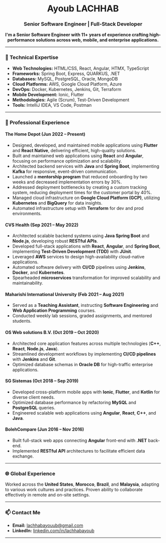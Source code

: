 <h1 align="center">Ayoub LACHHAB</h1>

<h3 align="center">Senior Software Engineer | Full-Stack Developer</h3>

<p align="center">
  <strong>
    I'm a Senior Software Engineer with 11+ years of experience crafting high-performance solutions across web, mobile, and enterprise applications.
  </strong>
</p>

---

### 🚀 **Technical Expertise**

- **Web Technologies:** HTML/CSS, React, Angular, HTMX, TypeScript
- **Frameworks:** Spring Boot, Express, QUARKUS, .NET
- **Databases:** MySQL, PostgreSQL, Oracle, MongoDB
- **Cloud Platforms:** AWS, Google Cloud Platform, Azure
- **DevOps:** Docker, Kubernetes, Jenkins, Git, Terraform
- **Mobile Development:** Ionic, Flutter
- **Methodologies:** Agile (Scrum), Test-Driven Development
- **Tools:** IntelliJ IDEA, VS Code, Postman

---

### 🏢 **Professional Experience**

#### The Home Depot (Jun 2022 – Present)
- Designed, developed, and maintained mobile applications using **Flutter** and **React Native**, delivering efficient, high-quality solutions.
- Built and maintained web applications using **React** and **Angular**, focusing on performance optimization and scalability.
- Architected backend services with **Java** and **Spring Boot**, implementing **Kafka** for responsive, event-driven communication.
- Launched a **mentorship program** that reduced onboarding by two weeks and decreased implementation errors by 30%.
- Addressed deployment bottlenecks by creating a custom tracking system, reducing deployment times for the customer portal by 40%.
- Managed cloud infrastructure on **Google Cloud Platform (GCP)**, utilizing **Kubernetes** and **BigQuery** for data insights.
- Automated infrastructure setup with **Terraform** for dev and prod environments.

#### CVS Health (Sep 2021 – May 2022)
- Architected scalable backend systems using **Java Spring Boot** and **Node.js**, developing robust **RESTful APIs**.
- Developed full-stack applications with **React**, **Angular**, and **Spring Boot**, implementing **Test-Driven Development (TDD)** with **JUnit**.
- Leveraged **AWS** services to design high-availability cloud-native applications.
- Automated software delivery with **CI/CD** pipelines using **Jenkins**, **Docker**, and **Kubernetes**.
- Spearheaded **microservices** transformation for improved scalability and maintainability.

#### Maharishi International University (Feb 2021 – Aug 2021)
- Served as a **Teaching Assistant**, instructing **Software Engineering** and **Web Application Programming** courses.
- Conducted weekly lab sessions, graded assignments, and mentored students.

#### OS Web solutions B.V. (Oct 2019 – Oct 2020)
- Architected core application features across multiple technologies (**C++**, **React**, **Node.js**, **Java**).
- Streamlined development workflows by implementing **CI/CD pipelines** with **Jenkins** and **Git**.
- Optimized database schemas in **Oracle DB** for high-traffic enterprise applications.

#### SG Sistemas (Oct 2018 – Sep 2019)
- Developed cross-platform mobile apps with **Ionic**, **Flutter**, and **Kotlin** for diverse client needs.
- Optimized database performance by refactoring **MySQL** and **PostgreSQL** queries.
- Engineered scalable web applications using **Angular**, **React**, **C++**, and **Java**.

#### BolehCompare (Jun 2016 – Nov 2016)
- Built full-stack web apps connecting **Angular** front-end with **.NET** back-end.
- Implemented **RESTful API** architectures to facilitate efficient data exchange.

---


### 🌐 **Global Experience**
Worked across the **United States**, **Morocco**, **Brazil**, and **Malaysia**, adapting to various work cultures and practices. Proven ability to collaborate effectively in remote and on-site settings.

---

### 📫 **Contact Me**
- **Email:** [lachhabayouub@gmail.com](mailto:lachhabayouub@gmail.com)
- **LinkedIn:** [linkedin.com/in/lachhabayoub](https://www.linkedin.com/in/lachhabayouub/)
---
